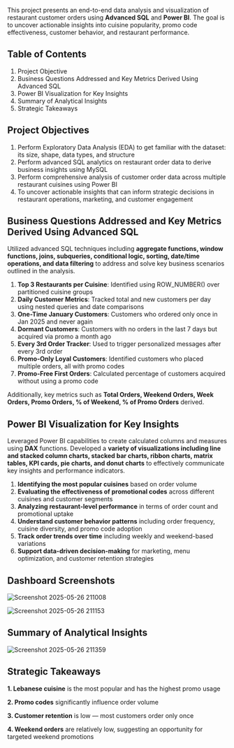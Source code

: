 This project presents an end-to-end data analysis and visualization of restaurant customer orders using **Advanced SQL** and **Power BI**. The goal is to uncover actionable insights into cuisine popularity, promo code effectiveness, customer behavior, and restaurant performance.

## Table of Contents

1. Project Objective
2. Business Questions Addressed and Key Metrics Derived Using Advanced SQL
3. Power BI Visualization for Key Insights
4. Summary of Analytical Insights
5. Strategic Takeaways

## Project Objectives

1. Perform Exploratory Data Analysis (EDA) to get familiar with the dataset: its size, shape, data types, and structure
2. Perform advanced SQL analytics on restaurant order data to derive business insights using MySQL
3. Perform comprehensive analysis of customer order data across multiple restaurant cuisines using Power BI
4. To uncover actionable insights that can inform strategic decisions in restaurant operations, marketing, and customer engagement

## Business Questions Addressed and Key Metrics Derived Using Advanced SQL

Utilized advanced SQL techniques including **aggregate functions, window functions, joins, subqueries, conditional logic, sorting, date/time operations, and data filtering** to address and solve key business scenarios outlined in the analysis.

1. **Top 3 Restaurants per Cuisine**: Identified using ROW_NUMBER() over partitioned cuisine groups
2. **Daily Customer Metrics**: Tracked total and new customers per day using nested queries and date comparisons
3. **One-Time January Customers**: Customers who ordered only once in Jan 2025 and never again
4. **Dormant Customers**: Customers with no orders in the last 7 days but acquired via promo a month ago
5. **Every 3rd Order Tracker**: Used to trigger personalized messages after every 3rd order
6. **Promo-Only Loyal Customers**: Identified customers who placed multiple orders, all with promo codes
7. **Promo-Free First Orders**: Calculated percentage of customers acquired without using a promo code

Additionally, key metrics such as **Total Orders, Weekend Orders, Week Orders, Promo Orders, % of Weekend, % of Promo Orders** derived.

## Power BI Visualization for Key Insights

Leveraged Power BI capabilities to create calculated columns and measures using **DAX** functions. Developed a **variety of visualizations including line and stacked column charts, stacked bar charts, ribbon charts, matrix tables, KPI cards, pie charts, and donut charts** to effectively communicate key insights and performance indicators.

1. **Identifying the most popular cuisines** based on order volume
2. **Evaluating the effectiveness of promotional codes** across different cuisines and customer segments
3. **Analyzing restaurant-level performance** in terms of order count and promotional uptake
4. **Understand customer behavior patterns** including order frequency, cuisine diversity, and promo code adoption
5. **Track order trends over time** including weekly and weekend-based variations
6. **Support data-driven decision-making** for marketing, menu optimization, and customer retention strategies

## Dashboard Screenshots

   ![Screenshot 2025-05-26 211008](https://github.com/user-attachments/assets/b4fe3455-4bc7-486d-bffb-97aba7fde609)

   
   ![Screenshot 2025-05-26 211153](https://github.com/user-attachments/assets/887babda-9cbb-4a7f-a66b-de45cf42bc49)

## Summary of Analytical Insights

   ![Screenshot 2025-05-26 211359](https://github.com/user-attachments/assets/a803b10e-edd3-4ac8-b761-90fdcd768135)

## Strategic Takeaways

  **1. Lebanese cuisine** is the most popular and has the highest promo usage
  
  **2. Promo codes** significantly influence order volume
  
  **3. Customer retention** is low — most customers order only once
  
  **4. Weekend orders** are relatively low, suggesting an opportunity for targeted weekend promotions
        
